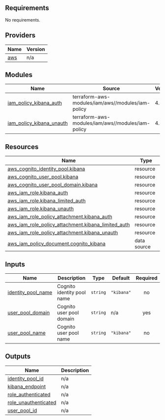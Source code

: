 ## Requirements

No requirements.

## Providers

| Name | Version |
|------|---------|
| <a name="provider_aws"></a> [aws](#provider\_aws) | n/a |

## Modules

| Name | Source | Version |
|------|--------|---------|
| <a name="module_iam_policy_kibana_auth"></a> [iam\_policy\_kibana\_auth](#module\_iam\_policy\_kibana\_auth) | terraform-aws-modules/iam/aws//modules/iam-policy | 4.1.0 |
| <a name="module_iam_policy_kibana_unauth"></a> [iam\_policy\_kibana\_unauth](#module\_iam\_policy\_kibana\_unauth) | terraform-aws-modules/iam/aws//modules/iam-policy | 4.1.0 |

## Resources

| Name | Type |
|------|------|
| [aws_cognito_identity_pool.kibana](https://registry.terraform.io/providers/hashicorp/aws/latest/docs/resources/cognito_identity_pool) | resource |
| [aws_cognito_user_pool.kibana](https://registry.terraform.io/providers/hashicorp/aws/latest/docs/resources/cognito_user_pool) | resource |
| [aws_cognito_user_pool_domain.kibana](https://registry.terraform.io/providers/hashicorp/aws/latest/docs/resources/cognito_user_pool_domain) | resource |
| [aws_iam_role.kibana_auth](https://registry.terraform.io/providers/hashicorp/aws/latest/docs/resources/iam_role) | resource |
| [aws_iam_role.kibana_limited_auth](https://registry.terraform.io/providers/hashicorp/aws/latest/docs/resources/iam_role) | resource |
| [aws_iam_role.kibana_unauth](https://registry.terraform.io/providers/hashicorp/aws/latest/docs/resources/iam_role) | resource |
| [aws_iam_role_policy_attachment.kibana_auth](https://registry.terraform.io/providers/hashicorp/aws/latest/docs/resources/iam_role_policy_attachment) | resource |
| [aws_iam_role_policy_attachment.kibana_limited_auth](https://registry.terraform.io/providers/hashicorp/aws/latest/docs/resources/iam_role_policy_attachment) | resource |
| [aws_iam_role_policy_attachment.kibana_unauth](https://registry.terraform.io/providers/hashicorp/aws/latest/docs/resources/iam_role_policy_attachment) | resource |
| [aws_iam_policy_document.cognito_kibana](https://registry.terraform.io/providers/hashicorp/aws/latest/docs/data-sources/iam_policy_document) | data source |

## Inputs

| Name | Description | Type | Default | Required |
|------|-------------|------|---------|:--------:|
| <a name="input_identity_pool_name"></a> [identity\_pool\_name](#input\_identity\_pool\_name) | Cognito identity pool name | `string` | `"kibana"` | no |
| <a name="input_user_pool_domain"></a> [user\_pool\_domain](#input\_user\_pool\_domain) | Cognito user pool domain | `string` | n/a | yes |
| <a name="input_user_pool_name"></a> [user\_pool\_name](#input\_user\_pool\_name) | Cognito user pool name | `string` | `"kibana"` | no |

## Outputs

| Name | Description |
|------|-------------|
| <a name="output_identity_pool_id"></a> [identity\_pool\_id](#output\_identity\_pool\_id) | n/a |
| <a name="output_kibana_endpoint"></a> [kibana\_endpoint](#output\_kibana\_endpoint) | n/a |
| <a name="output_role_authenticated"></a> [role\_authenticated](#output\_role\_authenticated) | n/a |
| <a name="output_role_unauthenticated"></a> [role\_unauthenticated](#output\_role\_unauthenticated) | n/a |
| <a name="output_user_pool_id"></a> [user\_pool\_id](#output\_user\_pool\_id) | n/a |
